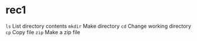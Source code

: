# rec1

`ls`  List directory contents
`mkdir`  Make directory
`cd` Change working directory
`cp` Copy file
`zip` Make a zip file 

